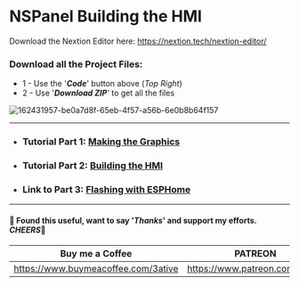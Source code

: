 # NSPanel Building the HMI

Download the Nextion Editor here: https://nextion.tech/nextion-editor/


### Download all the Project Files:
* 1 - Use the '***Code***' button above (_Top Right_)
* 2 - Use '***Download ZIP**'* to get all the files

![162431957-be0a7d8f-65eb-4f57-a56b-6e0b8b64f157](https://user-images.githubusercontent.com/51385971/164512888-9dba6bd0-2e66-40c8-8d21-8bcbd0d66478.png)

___
* ### Tutorial Part 1: [Making the Graphics](https://www.youtube.com/watch?v=wPXUMat6his)
* ### Tutorial Part 2: [Building the HMI](https://youtu.be/oj9-shP5icU)
* ### Link to Part 3: [Flashing with ESPHome](https://www.youtube.com/watch?v=z4z68dyZ7dw)
___

#### 💖 Found this useful, want to say '*Thanks*' and support my efforts. *CHEERS*🍺
| Buy me a Coffee | PATREON |
|-----------------|---------|
| https://www.buymeacoffee.com/3ative | https://www.patreon.com/3ative |
